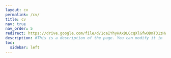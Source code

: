 ```yaml
---
layout: cv
permalink: /cv/
title: cv
nav: true
nav_order: 5
redirect: https://drive.google.com/file/d/1caIYhyHAxDLGcqXlGfwODmT31zHWVkDW/view?usp=sharing # you can also use external links here
description: #This is a description of the page. You can modify it in '_pages/cv.md'. You can also change or remove the top pdf download button.
toc:
  sidebar: left
---
```

